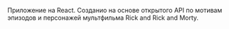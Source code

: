 Приложение на React. 
Созданио на основе открытого API по мотивам эпизодов и персонажей мультфильма Rick and Rick and Morty. 
